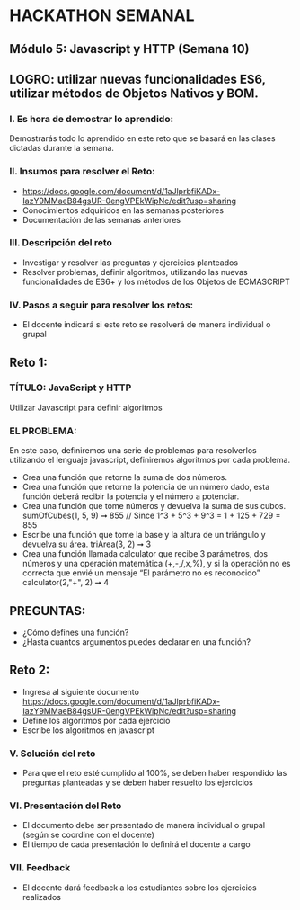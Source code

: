 # HACKATHON SEMANAL
## Módulo 5: Javascript y HTTP (Semana 10)
## LOGRO: utilizar nuevas funcionalidades ES6, utilizar métodos de Objetos Nativos y BOM. 

### I.	Es hora de demostrar lo aprendido:
Demostrarás todo lo aprendido en este reto que se basará en las clases dictadas durante la semana.
### II.	Insumos para resolver el Reto:
- https://docs.google.com/document/d/1aJlprbfiKADx-IazY9MMaeB84gsUR-0engVPEkWipNc/edit?usp=sharing
- Conocimientos adquiridos en las semanas posteriores
- Documentación de las semanas anteriores

### III.	Descripción del reto
- Investigar y resolver las preguntas y ejercicios planteados
- Resolver problemas, definir algoritmos, utilizando las nuevas funcionalidades de ES6+ y los métodos de los Objetos de ECMASCRIPT

### IV.	Pasos a seguir para resolver los retos: 

- El docente indicará si este reto se resolverá de manera individual o grupal

## Reto 1:

### TÍTULO: JavaScript y HTTP
Utilizar Javascript para definir algoritmos
### EL PROBLEMA: 
En este caso, definiremos una serie de problemas para resolverlos utilizando el lenguaje javascript, definiremos algoritmos por cada problema. 
- Crea una función que retorne la suma de dos números. 
- Crea una función que retorne la potencia de un número dado, esta función deberá recibir la potencia y el número a potenciar. 
- Crea una función que tome números y devuelva la suma de sus cubos.
sumOfCubes(1, 5, 9) ➞ 855
// Since 1^3 + 5^3 + 9^3 = 1 + 125 + 729 = 855
- Escribe una función que tome la base y la altura de un triángulo y devuelva su área.
triArea(3, 2) ➞ 3
- Crea una función llamada calculator que recibe 3 parámetros, dos números y una operación matemática (+,-,/,x,%), y si la operación no es correcta que envié un mensaje “El parámetro no es reconocido” calculator(2,"+", 2) ➞ 4
## PREGUNTAS: 
- ¿Cómo defines una función?
- ¿Hasta cuantos argumentos puedes declarar en una función?


## Reto 2: 
- Ingresa al siguiente documento 
https://docs.google.com/document/d/1aJlprbfiKADx-IazY9MMaeB84gsUR-0engVPEkWipNc/edit?usp=sharing
- Define los algoritmos por cada ejercicio
- Escribe los algoritmos en javascript

### V.	Solución del reto
- Para que el reto esté cumplido al 100%, se deben haber respondido las preguntas planteadas y se deben haber resuelto los ejercicios

### VI.	Presentación del Reto
- El documento debe ser presentado de manera individual o grupal (según se coordine con el docente)
- El tiempo de cada presentación lo definirá el docente a cargo

### VII.	Feedback
- El docente dará feedback a los estudiantes sobre los ejercicios realizados
